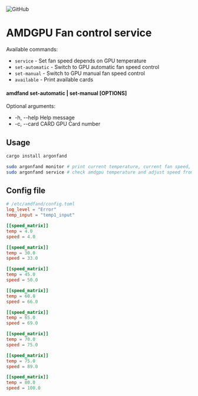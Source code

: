 ![GitHub](https://img.shields.io/github/license/Eraden/amdgpud)

# AMDGPU Fan control service

Available commands:

* `service`        - Set fan speed depends on GPU temperature
* `set-automatic`  - Switch to GPU automatic fan speed control
* `set-manual`     - Switch to GPU manual fan speed control
* `available`      - Print available cards

#### amdfand set-automatic | set-manual [OPTIONS]

Optional arguments:

* -h, --help Help message
* -c, --card CARD GPU Card number

## Usage

```bash
cargo install argonfand

sudo argonfand monitor # print current temperature, current fan speed, min and max fan speed 
sudo argonfand service # check amdgpu temperature and adjust speed from config file 
```

## Config file

```toml
# /etc/amdfand/config.toml
log_level = "Error"
temp_input = "temp1_input"

[[speed_matrix]]
temp = 4.0
speed = 4.0

[[speed_matrix]]
temp = 30.0
speed = 33.0

[[speed_matrix]]
temp = 45.0
speed = 50.0

[[speed_matrix]]
temp = 60.0
speed = 66.0

[[speed_matrix]]
temp = 65.0
speed = 69.0

[[speed_matrix]]
temp = 70.0
speed = 75.0

[[speed_matrix]]
temp = 75.0
speed = 89.0

[[speed_matrix]]
temp = 80.0
speed = 100.0
```

